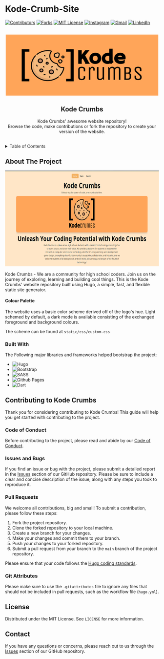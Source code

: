 # Kode-Crumb-Site

<!-- Shields -->
[![Contributors][contributors-shield]][contributors-url]
[![Forks][forks-shield]][forks-url]
[![MIT License][license-shield]][license-url]
[![Instagram](https://img.shields.io/badge/Instagram-%23E4405F.svg?style=for-the-badge&logo=Instagram&logoColor=white)][insta-url]
[![Gmail](https://img.shields.io/badge/Gmail-D14836?style=for-the-badge&logo=gmail&logoColor=white)][gmail-url]
[![LinkedIn](https://img.shields.io/badge/linkedin-%230077B5.svg?style=for-the-badge&logo=linkedin&logoColor=white)][linked-url]

<!-- Logo & Heading  -->

<br />
<div align="center">
  <a href="https://github.com/KodeCrumbs/kodecrumbs.github.io">
    <img src="static/KodeCrumbs- Lab(Expanded).svg" alt="Logo" width="500" height="200">
  </a>

  <h2 align="center">Kode Crumbs</h3>

  <p align="center">
    Kode Crumbs' awesome website repository! 
    <br>Browse the code, make contributions or fork the repository to create your version of the website.
</p>
</div>

<br />
<!-- Contents -->
<details>
  <summary>Table of Contents</summary>
  <ol>
    <li>
      <a href="#about-the-project">About The Project</a>
      <ul>
        <li><a href="#built-with">Built With</a></li>
      </ul>
    </li>
    <li>
      <a href="#contri-guide">Contributing Guide</a>
      <ul>
        <li><a href="#forking">Forking The Repo</a></li>
        <li><a href="#pr">Pull Requests</a></li>
      </ul>
    </li>
  </ol>
</details>

<!-- About -->
## About The Project
<p align = "center">
<img src="demo.png" alt="Homepage Screenshot" width="663" height="313"> 
</p>

Kode Crumbs - We are a community for high school coders. Join us on the journey of exploring, learning and building cool things. This is the Kode Crumbs' website repository built using Hugo, a simple, fast, and flexible static site generator.

#### Colour Palette
The website uses a basic color scheme derived off of the logo's hue. Light schemed by default, a dark mode is available consisting of the exchanged foreground and background colours. 

The scheme can be found at `static/css/custom.css`

<!-- Acknowledges libraries/frameworks used in development -->
### Built With
The Following major libraries and frameworks helped bootstrap the project:

* ![Hugo](https://img.shields.io/badge/Hugo-black.svg?style=for-the-badge&logo=Hugo)
* ![Bootstrap](https://img.shields.io/badge/bootstrap-%23563D7C.svg?style=for-the-badge&logo=bootstrap&logoColor=white)
* ![SASS](https://img.shields.io/badge/SASS-hotpink.svg?style=for-the-badge&logo=SASS&logoColor=white)
* ![Github Pages](https://img.shields.io/badge/github%20pages-121013?style=for-the-badge&logo=github&logoColor=white)
* ![Dart](https://img.shields.io/badge/dart-%230175C2.svg?style=for-the-badge&logo=dart&logoColor=white)

<!-- Guide to contribute to the project -->
## Contributing to Kode Crumbs

Thank you for considering contributing to Kode Crumbs! This guide will help you get started with contributing to the project.

### Code of Conduct

Before contributing to the project, please read and abide by our [Code of Conduct](CODE_OF_CONDUCT).

### Issues and Bugs

If you find an issue or bug with the project, please submit a detailed report in the [Issues](https://github.com/KodeCrumbs/kodecrumbs.github.io/issues) section of our GitHub repository. Please be sure to include a clear and concise description of the issue, along with any steps you took to reproduce it.

### Pull Requests

We welcome all contributions, big and small! To submit a contribution, please follow these steps:

1. Fork the project repository.
2. Clone the forked repository to your local machine.
3. Create a new branch for your changes.
4. Make your changes and commit them to your branch.
5. Push your changes to your forked repository.
6. Submit a pull request from your branch to the `main` branch of the project repository.

Please ensure that your code follows the [Hugo coding standards](https://gohugo.io/categories/getting-started/).

### Git Attributes

Please make sure to use the `.gitattributes` file to ignore any files that should not be included in pull requests, such as the workflow file (`hugo.yml`).

<!-- LICENSE -->
## License

Distributed under the MIT License. See `LICENSE` for more information.

## Contact

If you have any questions or concerns, please reach out to us through the [Issues](https://github.com/KodeCrumbs/kodecrumbs.github.io/issues) section of our GitHub repository.



<!-- Markdown Links -->
[license-shield]:https://img.shields.io/static/v1?label=LICENSE&message=MIT&color=blueviolet&style=for-the-badge
[license-url]: [https://github.com/KodeCrumbs/kode-crumbs-hs.github.io/LICENSE](https://github.com/Code-Crumbs-HS/code-crumb-site/blob/main/LICENSE)
[forks-shield]: https://img.shields.io/github/forks/KodeCrumbs/kode-crumbs-hs.github.io?style=for-the-badge
[forks-url]: https://github.com/KodeCrumbs/kode-crumbs-hs.github.io/forks
[contributors-shield]: https://img.shields.io/github/contributors-anon/KodeCrumbs/kode-crumbs-hs.github.io?logoColor=important&style=for-the-badge
[contributors-url]: https://github.com/KodeCrumbs/kode-crumbs-hs.github.io/graphs/contributors
[insta-url]: https://www.instagram.com/kode.crumbs/
[gmail-url]: mailto:codecrumbshs@gmail.com
[linked-url]: https://www.linkedin.com/company/kode-crumbs/
